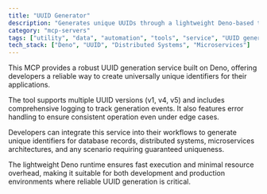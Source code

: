 ```yaml
---
title: "UUID Generator"
description: "Generates unique UUIDs through a lightweight Deno-based tool interface with comprehensive logging and error handling capabilities."
category: "mcp-servers"
tags: ["utility", "data", "automation", "tools", "service", "UUID generation", "logging", "error handling"]
tech_stack: ["Deno", "UUID", "Distributed Systems", "Microservices"]
---
```


This MCP provides a robust UUID generation service built on Deno, offering developers a reliable way to create universally unique identifiers for their applications. 

The tool supports multiple UUID versions (v1, v4, v5) and includes comprehensive logging to track generation events. It also features error handling to ensure consistent operation even under edge cases.

Developers can integrate this service into their workflows to generate unique identifiers for database records, distributed systems, microservices architectures, and any scenario requiring guaranteed uniqueness. 

The lightweight Deno runtime ensures fast execution and minimal resource overhead, making it suitable for both development and production environments where reliable UUID generation is critical.
